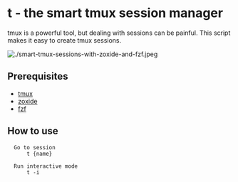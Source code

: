 # t - the smart tmux session manager

tmux is a powerful tool, but dealing with sessions can be painful. This script makes it easy to create tmux sessions.

![./smart-tmux-sessions-with-zoxide-and-fzf.jpeg](https://www.joshmedeski.com/posts/smart-tmux-sessions-with-zoxide-and-fzf/)

## Prerequisites

- [tmux](https://github.com/tmux/tmux)
- [zoxide](https://github.com/ajeetdsouza/zoxide)
- [fzf](https://github.com/junegunn/fzf)

## How to use



```
  Go to session
      t {name}

  Run interactive mode
      t -i
```

